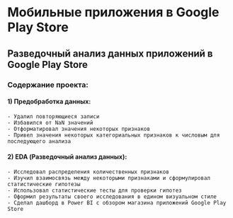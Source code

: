 # Мобильные приложения в Google Play Store

## Разведочный анализ данных приложений в Google Play Store

### Содержание проекта:
#### 1) Предобработка данных:
    - Удалил повторяющиеся записи
    - Избавился от NaN значений
    - Отформатировал значения некоторых признаков
    - Привел значения некоторых категориальных признаков к числовым для последующего анализа
#### 2) EDA (Разведочный анализ данных):
    - Исследовал распределения количественных признаков
    - Изучил взаимосвязь между некоторыми признаками и сформулировал статистические гипотезы
    - Использовал статистические тесты для проверки гипотез
    - Оформил результаты своего исследования в едином визуальном стиле
    - Сделал дашборд в Power BI с обзором магазина приложений Google Play Store
